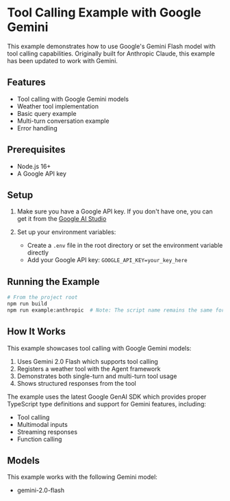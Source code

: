 # Tool Calling Example with Google Gemini

This example demonstrates how to use Google's Gemini Flash model with tool calling capabilities. Originally built for Anthropic Claude, this example has been updated to work with Gemini.

## Features

- Tool calling with Google Gemini models
- Weather tool implementation
- Basic query example
- Multi-turn conversation example
- Error handling

## Prerequisites

- Node.js 16+
- A Google API key

## Setup

1. Make sure you have a Google API key. If you don't have one, you can get it from the [Google AI Studio](https://makersuite.google.com/)

2. Set up your environment variables:
   - Create a `.env` file in the root directory or set the environment variable directly
   - Add your Google API key: `GOOGLE_API_KEY=your_key_here`

## Running the Example

```bash
# From the project root
npm run build
npm run example:anthropic  # Note: The script name remains the same for compatibility
```

## How It Works

This example showcases tool calling with Google Gemini models:

1. Uses Gemini 2.0 Flash which supports tool calling
2. Registers a weather tool with the Agent framework
3. Demonstrates both single-turn and multi-turn tool usage
4. Shows structured responses from the tool

The example uses the latest Google GenAI SDK which provides proper TypeScript type definitions and support for Gemini features, including:

- Tool calling
- Multimodal inputs
- Streaming responses
- Function calling

## Models

This example works with the following Gemini model:
- gemini-2.0-flash
